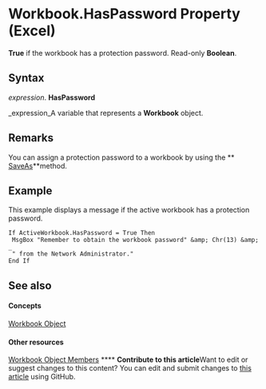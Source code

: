 
# Workbook.HasPassword Property (Excel)

 **True** if the workbook has a protection password. Read-only **Boolean**.


## Syntax

 _expression_. **HasPassword**

 _expression_A variable that represents a  **Workbook** object.


## Remarks

You can assign a protection password to a workbook by using the  ** [SaveAs](fbc3ce55-27a3-aa07-3fdb-77b0d611e394.md)**method.


## Example

This example displays a message if the active workbook has a protection password.


```
If ActiveWorkbook.HasPassword = True Then 
 MsgBox "Remember to obtain the workbook password" &amp; Chr(13) &amp; _ 
 " from the Network Administrator." 
End If
```


## See also


#### Concepts


 [Workbook Object](8c00aa60-c974-eed3-0812-3c9625eb0d4c.md)
#### Other resources


 [Workbook Object Members](dce102a3-25de-3ff4-2ce5-bc56e08baca7.md)
****   **Contribute to this article**Want to edit or suggest changes to this content? You can edit and submit changes to  [this article](https://github.com/jhershey00/VBA_Excel_Test/OpenXMLCon/articles/e3cfdc90-1e82-5556-0064-e8269ba92539.md) using GitHub.


